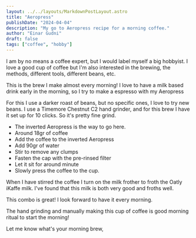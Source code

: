 ```yaml
---
layout: ../../layouts/MarkdownPostLayout.astro
title: "Aeropress"
publishDate: "2024-04-04"
description: "My go to Aeropress recipe for a morning coffee."
author: "Einar Gudni"
draft: false
tags: ["coffee", "hobby"]
---
```


<!-- import InlineLink from "../../pages/components/blog/InlineLink.astro" -->

I am by no means a coffee expert, but I would label myself a big hobbyist.
I love a good cup of coffee but I'm also interested in the brewing, the methods, different tools, different beans, etc.

This is the brew I make almost every morning!
I love to have a milk based drink early in the morning, so I try to make a espresso with my Aeropress

For this I use a darker roast of beans, but no specific ones, I love to try new beans.
I use a <InlineLink href="https://www.timemore.com/collections/coffee-grinder-manual/products/timemore-chestnut-c2-max-manual-coffee-grinder">Timemore Chestnut C2 hand grinder</InlineLink>, and for this brew I have it set up for 10 clicks. So it's pretty fine grind.

- The inverted Aeropress is the way to go here.
- Around 18gr of coffee
- Add the coffee to the inverted Aeropress
- Add 90gr of water
- Stir to remove any clumps
- Fasten the cap with the pre-rinsed filter
- Let it sit for around minute
- Slowly press the coffee to the cup.

When I have stirred the coffee I turn on the milk frother to froth the Oatly iKaffe milk.
I've found that this milk is both very good and froths well.

This combo is great! I look forward to have it every morning.

The hand grinding and manually making this cup of coffee is good morning ritual to start the morning!

Let me know what's your morning brew,
